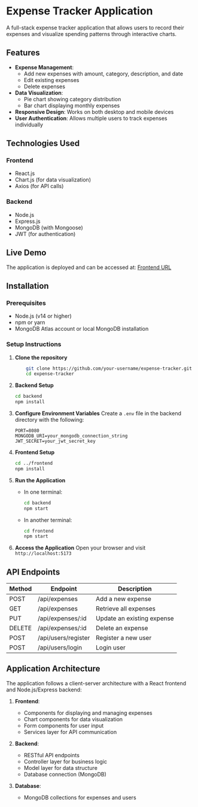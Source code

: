 # Expense Tracker Application

A full-stack expense tracker application that allows users to record their expenses and visualize spending patterns through interactive charts.

## Features

- **Expense Management**:
  - Add new expenses with amount, category, description, and date
  - Edit existing expenses
  - Delete expenses
- **Data Visualization**:
  - Pie chart showing category distribution
  - Bar chart displaying monthly expenses
- **Responsive Design**: Works on both desktop and mobile devices
- **User Authentication**: Allows multiple users to track expenses individually

## Technologies Used

### Frontend

- React.js
- Chart.js (for data visualization)
- Axios (for API calls)

### Backend

- Node.js
- Express.js
- MongoDB (with Mongoose)
- JWT (for authentication)

## Live Demo

The application is deployed and can be accessed at:
[Frontend URL](https://expense-assignment.vercel.app/)

## Installation

### Prerequisites

- Node.js (v14 or higher)
- npm or yarn
- MongoDB Atlas account or local MongoDB installation

### Setup Instructions

1. **Clone the repository**
   ```bash
       git clone https://github.com/your-username/expense-tracker.git
       cd expense-tracker
   ```
2. **Backend Setup**

   ```bash
   cd backend
   npm install
   ```

3. **Configure Environment Variables**
   Create a `.env` file in the backend directory with the following:

   ```
   PORT=8080
   MONGODB_URI=your_mongodb_connection_string
   JWT_SECRET=your_jwt_secret_key
   ```

4. **Frontend Setup**

   ```bash
   cd ../frontend
   npm install
   ```

5. **Run the Application**

   - In one terminal:
     ```bash
     cd backend
     npm start
     ```
   - In another terminal:
     ```bash
     cd frontend
     npm start
     ```

6. **Access the Application**
   Open your browser and visit `http://localhost:5173`

## API Endpoints

| Method | Endpoint            | Description                |
| ------ | ------------------- | -------------------------- |
| POST   | /api/expenses       | Add a new expense          |
| GET    | /api/expenses       | Retrieve all expenses      |
| PUT    | /api/expenses/:id   | Update an existing expense |
| DELETE | /api/expenses/:id   | Delete an expense          |
| POST   | /api/users/register | Register a new user        |
| POST   | /api/users/login    | Login user                 |

## Application Architecture

The application follows a client-server architecture with a React frontend and Node.js/Express backend:

1. **Frontend**:

   - Components for displaying and managing expenses
   - Chart components for data visualization
   - Form components for user input
   - Services layer for API communication

2. **Backend**:

   - RESTful API endpoints
   - Controller layer for business logic
   - Model layer for data structure
   - Database connection (MongoDB)

3. **Database**:
   - MongoDB collections for expenses and users
